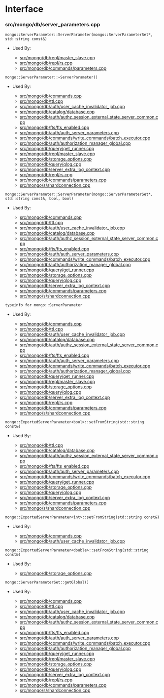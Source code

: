 
# Interface

### src/mongo/db/server\_parameters.cpp

<div></div>

    mongo::ServerParameter::ServerParameter(mongo::ServerParameterSet*, std::string const&)

- Used By:

    - [src/mongo/db/repl/master\_slave.cpp](../../../replication)
    - [src/mongo/db/repl/rs.cpp](../../../replication)
    - [src/mongo/db/commands/parameters.cpp](../../../database\_commands)

<div></div>

    mongo::ServerParameter::~ServerParameter()

- Used By:

    - [src/mongo/db/commands.cpp](../../../database\_commands)
    - [src/mongo/db/ttl.cpp](../../../indexing)
    - [src/mongo/db/auth/user\_cache\_invalidator\_job.cpp](../../../authorization)
    - [src/mongo/db/catalog/database.cpp](../../../storage\_layer\_structure)
    - [src/mongo/db/auth/authz\_session\_external\_state\_server\_common.cpp](../../../authorization)
    - [src/mongo/db/fts/fts\_enabled.cpp](../../../full\_text\_search\_module)
    - [src/mongo/db/auth/auth\_server\_parameters.cpp](../../../legacy\_code)
    - [src/mongo/db/commands/write\_commands/batch\_executor.cpp](../../../wire\_protocol\_write\_commands)
    - [src/mongo/db/auth/authorization\_manager\_global.cpp](../../../authorization)
    - [src/mongo/db/query/get\_runner.cpp](../../../core\_query\_system)
    - [src/mongo/db/repl/master\_slave.cpp](../../../replication)
    - [src/mongo/db/storage\_options.cpp](../../../storage\_layer\_structure)
    - [src/mongo/db/query/qlog.cpp](../../../core\_query\_system)
    - [src/mongo/db/server\_extra\_log\_context.cpp](../../../logging\_system)
    - [src/mongo/db/repl/rs.cpp](../../../replication)
    - [src/mongo/db/commands/parameters.cpp](../../../database\_commands)
    - [src/mongo/s/shardconnection.cpp](../../../sharding)

<div></div>

    mongo::ServerParameter::ServerParameter(mongo::ServerParameterSet*, std::string const&, bool, bool)

- Used By:

    - [src/mongo/db/commands.cpp](../../../database\_commands)
    - [src/mongo/db/ttl.cpp](../../../indexing)
    - [src/mongo/db/auth/user\_cache\_invalidator\_job.cpp](../../../authorization)
    - [src/mongo/db/catalog/database.cpp](../../../storage\_layer\_structure)
    - [src/mongo/db/auth/authz\_session\_external\_state\_server\_common.cpp](../../../authorization)
    - [src/mongo/db/fts/fts\_enabled.cpp](../../../full\_text\_search\_module)
    - [src/mongo/db/auth/auth\_server\_parameters.cpp](../../../legacy\_code)
    - [src/mongo/db/commands/write\_commands/batch\_executor.cpp](../../../wire\_protocol\_write\_commands)
    - [src/mongo/db/auth/authorization\_manager\_global.cpp](../../../authorization)
    - [src/mongo/db/query/get\_runner.cpp](../../../core\_query\_system)
    - [src/mongo/db/storage\_options.cpp](../../../storage\_layer\_structure)
    - [src/mongo/db/query/qlog.cpp](../../../core\_query\_system)
    - [src/mongo/db/server\_extra\_log\_context.cpp](../../../logging\_system)
    - [src/mongo/db/commands/parameters.cpp](../../../database\_commands)
    - [src/mongo/s/shardconnection.cpp](../../../sharding)

<div></div>

    typeinfo for mongo::ServerParameter

- Used By:

    - [src/mongo/db/commands.cpp](../../../database\_commands)
    - [src/mongo/db/ttl.cpp](../../../indexing)
    - [src/mongo/db/auth/user\_cache\_invalidator\_job.cpp](../../../authorization)
    - [src/mongo/db/catalog/database.cpp](../../../storage\_layer\_structure)
    - [src/mongo/db/auth/authz\_session\_external\_state\_server\_common.cpp](../../../authorization)
    - [src/mongo/db/fts/fts\_enabled.cpp](../../../full\_text\_search\_module)
    - [src/mongo/db/auth/auth\_server\_parameters.cpp](../../../legacy\_code)
    - [src/mongo/db/commands/write\_commands/batch\_executor.cpp](../../../wire\_protocol\_write\_commands)
    - [src/mongo/db/auth/authorization\_manager\_global.cpp](../../../authorization)
    - [src/mongo/db/query/get\_runner.cpp](../../../core\_query\_system)
    - [src/mongo/db/repl/master\_slave.cpp](../../../replication)
    - [src/mongo/db/storage\_options.cpp](../../../storage\_layer\_structure)
    - [src/mongo/db/query/qlog.cpp](../../../core\_query\_system)
    - [src/mongo/db/server\_extra\_log\_context.cpp](../../../logging\_system)
    - [src/mongo/db/repl/rs.cpp](../../../replication)
    - [src/mongo/db/commands/parameters.cpp](../../../database\_commands)
    - [src/mongo/s/shardconnection.cpp](../../../sharding)

<div></div>

    mongo::ExportedServerParameter<bool>::setFromString(std::string const&)

- Used By:

    - [src/mongo/db/ttl.cpp](../../../indexing)
    - [src/mongo/db/catalog/database.cpp](../../../storage\_layer\_structure)
    - [src/mongo/db/auth/authz\_session\_external\_state\_server\_common.cpp](../../../authorization)
    - [src/mongo/db/fts/fts\_enabled.cpp](../../../full\_text\_search\_module)
    - [src/mongo/db/auth/auth\_server\_parameters.cpp](../../../legacy\_code)
    - [src/mongo/db/commands/write\_commands/batch\_executor.cpp](../../../wire\_protocol\_write\_commands)
    - [src/mongo/db/query/get\_runner.cpp](../../../core\_query\_system)
    - [src/mongo/db/storage\_options.cpp](../../../storage\_layer\_structure)
    - [src/mongo/db/query/qlog.cpp](../../../core\_query\_system)
    - [src/mongo/db/server\_extra\_log\_context.cpp](../../../logging\_system)
    - [src/mongo/db/commands/parameters.cpp](../../../database\_commands)
    - [src/mongo/s/shardconnection.cpp](../../../sharding)

<div></div>

    mongo::ExportedServerParameter<int>::setFromString(std::string const&)

- Used By:

    - [src/mongo/db/commands.cpp](../../../database\_commands)
    - [src/mongo/db/auth/user\_cache\_invalidator\_job.cpp](../../../authorization)

<div></div>

    mongo::ExportedServerParameter<double>::setFromString(std::string const&)

- Used By:

    - [src/mongo/db/storage\_options.cpp](../../../storage\_layer\_structure)

<div></div>

    mongo::ServerParameterSet::getGlobal()

- Used By:

    - [src/mongo/db/commands.cpp](../../../database\_commands)
    - [src/mongo/db/ttl.cpp](../../../indexing)
    - [src/mongo/db/auth/user\_cache\_invalidator\_job.cpp](../../../authorization)
    - [src/mongo/db/catalog/database.cpp](../../../storage\_layer\_structure)
    - [src/mongo/db/auth/authz\_session\_external\_state\_server\_common.cpp](../../../authorization)
    - [src/mongo/db/fts/fts\_enabled.cpp](../../../full\_text\_search\_module)
    - [src/mongo/db/auth/auth\_server\_parameters.cpp](../../../legacy\_code)
    - [src/mongo/db/commands/write\_commands/batch\_executor.cpp](../../../wire\_protocol\_write\_commands)
    - [src/mongo/db/auth/authorization\_manager\_global.cpp](../../../authorization)
    - [src/mongo/db/query/get\_runner.cpp](../../../core\_query\_system)
    - [src/mongo/db/repl/master\_slave.cpp](../../../replication)
    - [src/mongo/db/storage\_options.cpp](../../../storage\_layer\_structure)
    - [src/mongo/db/query/qlog.cpp](../../../core\_query\_system)
    - [src/mongo/db/server\_extra\_log\_context.cpp](../../../logging\_system)
    - [src/mongo/db/repl/rs.cpp](../../../replication)
    - [src/mongo/db/commands/parameters.cpp](../../../database\_commands)
    - [src/mongo/s/shardconnection.cpp](../../../sharding)
